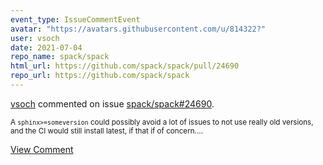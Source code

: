 ```yaml
---
event_type: IssueCommentEvent
avatar: "https://avatars.githubusercontent.com/u/814322?"
user: vsoch
date: 2021-07-04
repo_name: spack/spack
html_url: https://github.com/spack/spack/pull/24690
repo_url: https://github.com/spack/spack
---
```


<a href='https://github.com/vsoch' target='_blank'>vsoch</a> commented on issue <a href='https://github.com/spack/spack/pull/24690' target='_blank'>spack/spack#24690</a>.

<small>A `sphinx>=someversion` could possibly avoid a lot of issues to not use really old versions, and the CI would still install latest, if that if of concern....</small>

<a href='https://github.com/spack/spack/pull/24690' target='_blank'>View Comment</a>